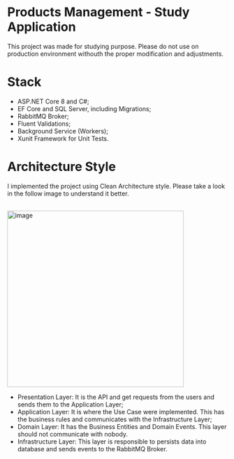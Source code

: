 # Products Management - Study Application
This project was made for studying purpose. Please do not use on production environment withouth the proper modification and adjustments.

# Stack
- ASP.NET Core 8 and C#;
- EF Core and SQL Server, including Migrations;
- RabbitMQ Broker;
- Fluent Validations;
- Background Service (Workers);
- Xunit Framework for Unit Tests.

# Architecture Style
I implemented the project using Clean Architecture style. Please take a look in the follow image to understand it better.

<br>

<img width="404" alt="image" src="https://github.com/user-attachments/assets/825a1f35-a317-48a3-8cd9-39bb5a0b5097" />

<br>

- Presentation Layer: It is the API and get requests from the users and sends them to the Application Layer;
- Application Layer: It is where the Use Case were implemented. This has the business rules and communicates with the Infrastructure Layer;
- Domain Layer: It has the Business Entities and Domain Events. This layer should not communicate with nobody.
- Infrastructure Layer: This layer is responsible to persists data into database and sends events to the RabbitMQ Broker.



